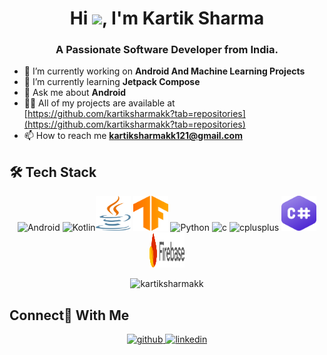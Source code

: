 <h1 align="center">Hi <img src="https://github.com/TheDudeThatCode/TheDudeThatCode/blob/master/Assets/Hi.gif" width="29px">, I'm Kartik Sharma</h1>
<h3 align="center">A Passionate Software Developer from India.</h3>
<!-- <p align="left"> <img src="https://komarev.com/ghpvc/?username=kartiksharmakk&label=Profile%20views&color=53bb1b&style=flat-square" alt="kartiksharmakk" /> </p> -->

- 🔭 I’m currently working on **Android And Machine Learning Projects**
- 🌱 I’m currently learning **Jetpack Compose**
- 💬 Ask me about **Android**
- 👨‍💻 All of my projects are available at [https://github.com/kartiksharmakk?tab=repositories](https://github.com/kartiksharmakk?tab=repositories)
- 📫 How to reach me **kartiksharmakk121@gmail.com**

##  🛠 Tech Stack

<p align="center"><img src="https://raw.githubusercontent.com/gilbarbara/logos/master/logos/android-icon.svg" alt="Android" width="56" height="56"/>  <img src="https://raw.githubusercontent.com/gilbarbara/logos/master/logos/kotlin-icon.svg" alt="Kotlin" width="52" height="52"/><img src="https://raw.githubusercontent.com/gilbarbara/logos/master/logos/java.svg" alt="java" width="56" height="56"/>
 <img src="https://raw.githubusercontent.com/kartiksharmakk/kartiksharmakk/main/tensorflow.svg" alt="tensorflow" width="56" height="56"/>
 <img src="https://raw.githubusercontent.com/gilbarbara/logos/master/logos/python.svg" alt="Python" width="56" height="56"/> 
  <img src="https://raw.githubusercontent.com/gilbarbara/logos/master/logos/c.svg" alt="c" width="56" height="56"/> <img src="https://raw.githubusercontent.com/gilbarbara/logos/master/logos/c-plusplus.svg" alt="cplusplus" width="56" height="56"/>
<img src="https://raw.githubusercontent.com/gilbarbara/logos/master/logos/c-sharp.svg" alt="csharp" width="56" height="56"/>
<img src="https://raw.githubusercontent.com/gilbarbara/logos/master/logos/firebase.svg" alt="Firebase" width="56" height="56"/> 
 
 </p>

<div align="center">
</p>
<p><img src="https://github-readme-stats.vercel.app/api/top-langs?username=kartiksharmakk&show_icons=true&locale=en&layout=compact&hide=jupyter%20notebook,purebasic" alt="kartiksharmakk"/></p>
</div> 

 ## Connect🙌 With Me
<div align="center">
<a href="https://github.com/kartiksharmakk" target="_blank">
<img src=https://img.shields.io/badge/github-%2324292e.svg?&style=for-the-badge&logo=github&logoColor=white alt=github style="margin-bottom: 5px;" />
</a>
<a href="https://www.linkedin.com/in/kartiksharmakk/" target="_blank">
<img src=https://img.shields.io/badge/linkedin-%231E77B5.svg?&style=for-the-badge&logo=linkedin&logoColor=white alt=linkedin style="margin-bottom: 5px;" />
</a>
</div> 

<!--
-->
